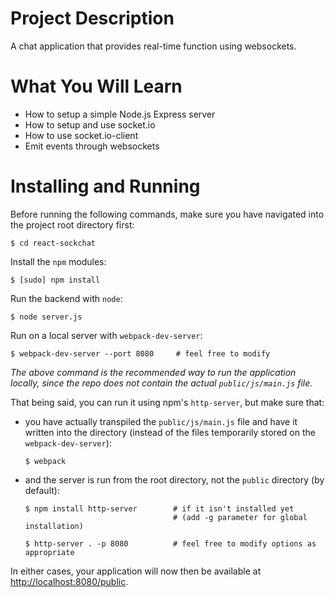 # Project Description

A chat application that provides real-time function using websockets.

# What You Will Learn

* How to setup a simple Node.js Express server
* How to setup and use socket.io
* How to use socket.io-client
* Emit events through websockets

# Installing and Running

Before running the following commands, make sure you have navigated into the project root directory first:

    $ cd react-sockchat

Install the `npm` modules:

    $ [sudo] npm install

Run the backend with `node`:

    $ node server.js

Run on a local server with `webpack-dev-server`:

    $ webpack-dev-server --port 8080     # feel free to modify

*The above command is the recommended way to run the application locally, since the repo does not contain the actual `public/js/main.js` file.*

That being said, you can run it using npm's `http-server`, but make sure that:

* you have actually transpiled the `public/js/main.js` file and have it written into the directory (instead of the files temporarily stored on the `webpack-dev-server`):

    ```
    $ webpack
    ```

* and the server is run from the root directory, not the `public` directory (by default):

    ```
    $ npm install http-server        # if it isn't installed yet
                                     # (add -g parameter for global installation)

    $ http-server . -p 8080          # feel free to modify options as appropriate
    ```

In either cases, your application will now then be available at <http://localhost:8080/public>.
